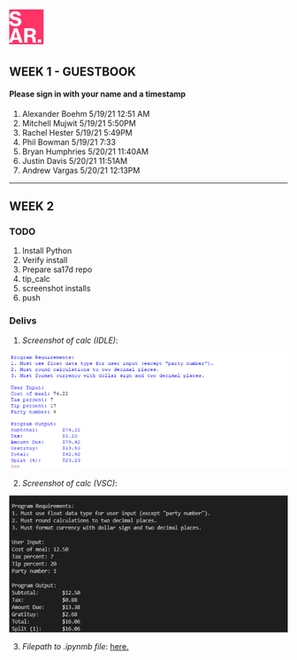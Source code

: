 # ![SAR](img/favicon.png)

##  WEEK 1 - GUESTBOOK
#### Please sign in with your name and a timestamp
1. Alexander Boehm 5/19/21 12:51 AM
2. Mitchell Mujwit 5/19/21 5:50PM
3. Rachel Hester 5/19/21 5:49PM
4. Phil Bowman 5/19/21 7:33
5. Bryan Humphries 5/20/21 11:40AM
6. Justin Davis 5/20/21 11:51AM
7. Andrew Vargas 5/20/21 12:13PM

-----------------------------------------------------------------------------

## WEEK 2 

### TODO
1. Install Python
2. Verify install
3. Prepare sa17d repo
4. tip_calc
5. screenshot installs
6. push


### Delivs

1. *Screenshot of calc (IDLE)*:

![calcIDLE](img/calcIDLE.png)

2. *Screenshot of calc (VSC)*:

![calcVSC](img/calcVSC.png)

3.  *Filepath to .ipynmb file*: [here.](week2/tip_calculator.ipynb "notebookFP")